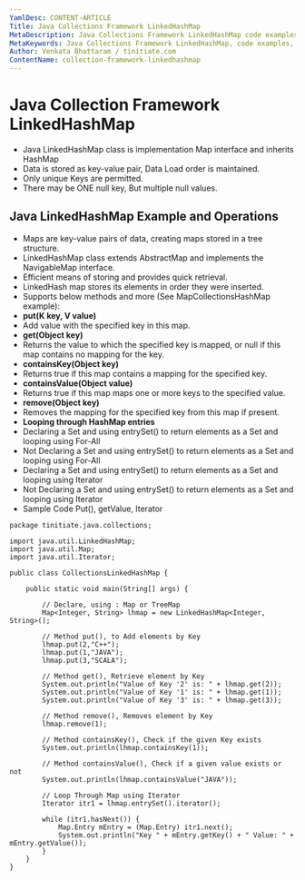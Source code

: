 ```yaml
---
YamlDesc: CONTENT-ARTICLE
Title: Java Collections Framework LinkedHashMap
MetaDescription: Java Collections Framework LinkedHashMap code examples, tutorials
MetaKeywords: Java Collections Framework LinkedHashMap, code examples, tutorials
Author: Venkata Bhattaram / tinitiate.com
ContentName: collection-framework-linkedhashmap
---
```


# Java Collection Framework LinkedHashMap
* Java LinkedHashMap class is implementation Map interface and inherits HashMap
* Data is stored as key-value pair, Data Load order is maintained.
* Only unique Keys are permitted.
* There may be ONE null key, But multiple null values.


## Java LinkedHashMap Example and Operations
* Maps are key-value pairs of data, creating maps stored in a tree structure.
* LinkedHashMap class extends AbstractMap and implements the NavigableMap interface.
* Efficient means of storing and provides quick retrieval.
* LinkedHash map stores its elements in order they were inserted.
* Supports below methods and more (See MapCollectionsHashMap example):
* **put(K key, V value)**
* Add value with the specified key in this map.
* **get(Object key)**
* Returns the value to which the specified key is mapped, or null if this 
  map contains no mapping for the key.
* **containsKey(Object key)**
* Returns true if this map contains a mapping for the specified key.
* **containsValue(Object value)**
* Returns true if this map maps one or more keys to the specified value.
* **remove(Object key)**
* Removes the mapping for the specified key from this map if present.
* **Looping through HashMap entries**
* Declaring a Set and using entrySet() to return elements 
  as a Set and looping using For-All
* Not Declaring a Set and using entrySet() to return elements 
  as a Set and looping using For-All
* Declaring a Set and using entrySet() to return elements 
  as a Set and looping using Iterator
* Not Declaring a Set and using entrySet() to return elements 
  as a Set and looping using Iterator
* Sample Code Put(), getValue, Iterator
```
package tinitiate.java.collections;

import java.util.LinkedHashMap;
import java.util.Map;
import java.util.Iterator;

public class CollectionsLinkedHashMap {
    
    public static void main(String[] args) {

        // Declare, using : Map or TreeMap
        Map<Integer, String> lhmap = new LinkedHashMap<Integer, String>();

        // Method put(), to Add elements by Key
        lhmap.put(2,"C++");
        lhmap.put(1,"JAVA");
        lhmap.put(3,"SCALA");

        // Method get(), Retrieve element by Key
        System.out.println("Value of Key '2' is: " + lhmap.get(2));
        System.out.println("Value of Key '1' is: " + lhmap.get(1));
        System.out.println("Value of Key '3' is: " + lhmap.get(3));

        // Method remove(), Removes element by Key
        lhmap.remove(1);
        
        // Method containsKey(), Check if the given Key exists
        System.out.println(lhmap.containsKey(1));

        // Method containsValue(), Check if a given value exists or not
        System.out.println(lhmap.containsValue("JAVA"));
        
        // Loop Through Map using Iterator
        Iterator itr1 = lhmap.entrySet().iterator();

        while (itr1.hasNext()) {
            Map.Entry mEntry = (Map.Entry) itr1.next();
            System.out.println("Key " + mEntry.getKey() + " Value: " + mEntry.getValue());
        }
    }
}
```
